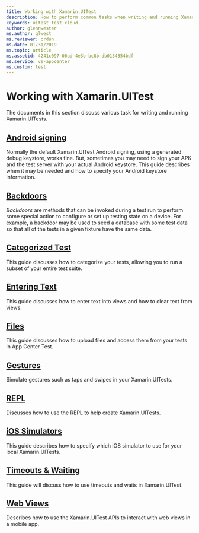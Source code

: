 ```yaml
---
title: Working with Xamarin.UITest
description: How to perform common tasks when writing and running Xamarin.UITest.
keywords: uitest test cloud
author: glennwester
ms.author: glwest
ms.reviewer: crdun
ms.date: 01/31/2019
ms.topic: article
ms.assetid: 4241c097-00ad-4e3b-bc8b-db0134354bdf
ms.service: vs-appcenter
ms.custom: test
---
```


# Working with Xamarin.UITest

The documents in this section discuss various task for writing and running Xamarin.UITests.

## [Android signing](working-with-android-signing.md)

Normally the default Xamarin.UITest Android signing, using a generated debug keystore, works fine. But, sometimes you may need to sign your APK and the test server with your actual Android keystore. This guide describes when it may be needed and how to specify your Android keystore information.

## [Backdoors](working-with-backdoors.md)

*Backdoors* are methods that can be invoked during a test run to perform some special action to configure or set up testing state on a device. For example, a backdoor may be used to seed a database with some test data so that all of the tests in a given fixture have the same data.

## [Categorized Test](working-with-categorized-tests.md)

This guide discusses how to categorize your tests, allowing you to run a subset of your entire test suite.

## [Entering Text](working-with-entering-text.md)

This guide discusses how to enter text into views and how to clear text from views.

## [Files](working-with-files.md)

This guide discusses how to upload files and access them from your tests in App Center Test.

## [Gestures](working-with-gestures.md)

Simulate gestures such as taps and swipes in your Xamarin.UITests.

## [REPL](working-with-repl.md)

Discusses how to use the REPL to help create Xamarin.UITests.

## [iOS Simulators](working-with-ios-simulator.md)

This guide describes how to specify which iOS simulator to use for your local Xamarin.UITests.

## [Timeouts & Waiting](working-with-timeouts.md)

This guide will discuss how to use timeouts and waits in Xamarin.UITest.

## [Web Views](working-with-webviews.md)

Describes how to use the Xamarin.UITest APIs to interact with web views in a mobile app.